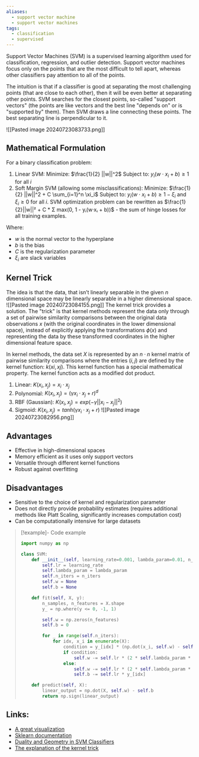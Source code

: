 ```yaml
---
aliases:
  - support vector machine
  - support vector machines
tags:
  - classification
  - supervised
---
```

Support Vector Machines (SVM) is a supervised learning algorithm used for classification, regression, and outlier detection. Support vector machines focus only on the points that are the most difficult to tell apart, whereas other classifiers pay attention to all of the points.

The intuition is that if a classifier is good at separating the most challenging points (that are close to each other), then it will be even better at separating other points. SVM searches for the closest points, so-called "support vectors" (the points are like vectors and the best line "depends on" or is "supported by" them).
Then SVM draws a line connecting these points. The best separating line is perpendicular to it.

![[Pasted image 20240723083733.png]]
## Mathematical Formulation

For a binary classification problem:
1. Linear SVM: Minimize: $\frac{1}{2} ||w||^2$ Subject to: $y_i(w \cdot x_i + b) \geq 1$ for all $i$
2. Soft Margin SVM (allowing some misclassifications): Minimize: $\frac{1}{2} ||w||^2 + C \sum_{i=1}^n \xi_i$ Subject to: $y_i(w \cdot x_i + b) \geq 1 - \xi_i$ and $\xi_i \geq 0$ for all $i$.
SVM optimization problem can be rewritten as $\frac{1}{2}||w||² + C * Σ max(0, 1 - yᵢ(w·xᵢ + b))$ - the sum of hinge losses for all training examples.

Where:
- $w$ is the normal vector to the hyperplane
- $b$ is the bias
- $C$ is the regularization parameter
- $\xi_i$ are slack variables

## Kernel Trick
The idea is that the data, that isn’t linearly separable in the given $n$ dimensional space may be linearly separable in a higher dimensional space.
![[Pasted image 20240723084155.png]]
The kernel trick provides a solution. The "trick" is that kernel methods represent the data only through a set of pairwise similarity comparisons between the original data observations $x$ (with the original coordinates in the lower dimensional space), instead of explicitly applying the transformations $ϕ(x)$ and representing the data by these transformed coordinates in the higher dimensional feature space.

In kernel methods, the data set $X$ is represented by an $n \cdot n$ kernel matrix of pairwise similarity comparisons where the entries $(i, j)$ are defined by the kernel function: $k(xi, xj)$. This kernel function has a special mathematical property. The kernel function acts as a modified dot product. 

1. Linear: $K(x_i, x_j) = x_i \cdot x_j$
2. Polynomial: $K(x_i, x_j) = (γx_i \cdot x_j + r)^d$
3. RBF (Gaussian): $K(x_i, x_j) = exp(-γ||x_i - x_j||^2)$
4. Sigmoid: $K(x_i, x_j) = tanh(γx_i \cdot x_j + r)$
![[Pasted image 20240723082956.png]]
## Advantages
- Effective in high-dimensional spaces
- Memory efficient as it uses only support vectors
- Versatile through different kernel functions
- Robust against overfitting

## Disadvantages
- Sensitive to the choice of kernel and regularization parameter
- Does not directly provide probability estimates (requires additional methods like Platt Scaling, significantly increases computation cost)
- Can be computationally intensive for large datasets

> [!example]- Code example
> ```python
> import numpy as np
> 
> class SVM:
>     def __init__(self, learning_rate=0.001, lambda_param=0.01, n_iters=1000):
>         self.lr = learning_rate
>         self.lambda_param = lambda_param
>         self.n_iters = n_iters
>         self.w = None
>         self.b = None
> 
>     def fit(self, X, y):
>         n_samples, n_features = X.shape
>         y_ = np.where(y <= 0, -1, 1)
> 
>         self.w = np.zeros(n_features)
>         self.b = 0
> 
>         for _ in range(self.n_iters):
>             for idx, x_i in enumerate(X):
>                 condition = y_[idx] * (np.dot(x_i, self.w) - self.b) >= 1
>                 if condition:
>                     self.w -= self.lr * (2 * self.lambda_param * self.w)
>                 else:
>                     self.w -= self.lr * (2 * self.lambda_param * self.w - np.dot(x_i, y_[idx]))
>                     self.b -= self.lr * y_[idx]
> 
>     def predict(self, X):
>         linear_output = np.dot(X, self.w) - self.b
>         return np.sign(linear_output)
> ```

## Links:
* [A great visualization](https://towardsdatascience.com/the-kernel-trick-c98cdbcaeb3f)
* [Sklearn documentation](https://scikit-learn.org/stable/modules/svm.html)
* [Duality and Geometry in SVM Classifiers](https://www.robots.ox.ac.uk/~cvrg/bennett00duality.pdf)
* [The explanation of the kernel trick](https://towardsdatascience.com/the-kernel-trick-c98cdbcaeb3f#:~:text=In%20real%20applications%2C%20there%20might,a%20solution%20to%20this%20problem.)

